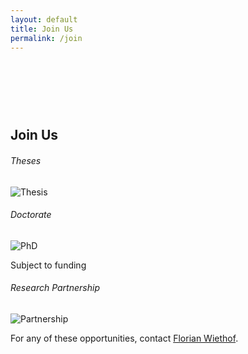 ```yaml
---
layout: default
title: Join Us
permalink: /join
---
```


<div class="container">
    <h2 class="section-title" style="margin-top: 120px">Join Us</h2>
    <div class="row text-center my-4">
    <div class="col-4">
        <h6>Theses</h6>
        <img src="{{ site.baseurl }}/assets/images/join_us/thesis.png" alt="Thesis" class="group-logo" />
    </div>
    <div class="col-4">
        <h6>Doctorate</h6>
        <img src="{{ site.baseurl }}/assets/images/join_us/phd.png" alt="PhD" class="group-logo" />
        <p class="opportunities-footnote">Subject to funding</p>
    </div>
    <div class="col-4">
        <h6>Research Partnership</h6>
        <img src="{{ site.baseurl }}/assets/images/join_us/partner.jpg" alt="Partnership" class="group-logo" />
    </div>
    <p>For any of these opportunities, contact <a href="mailto:wiethof@icloud.com">Florian Wiethof</a>.</p>
    </div>
